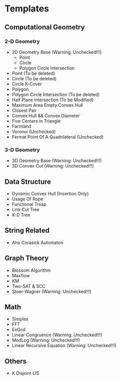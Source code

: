 Templates
=========

## Computational Geometry
### 2-D Geometry
* 2D Geometry Base (Warning: Unchecked!!!)
	* Point
	* Circle
	* Polygon Circle Intersection
* Point (To be deleted)
* Circle (To be deleted)
* Circle K-Cover
* Polygon
* Polygon Circle Intersection (To be deleted)
* Half Plane Intersection (To be Modified)
* Maximum Area Empty Convex Hull
* Closest Pair
* Convex Hull && Convex Diameter
* Five Centers in Triangle
* Farmland
* Voronoi (Unchecked)
* Fermat Point Of A Quadrilateral (Unchecked)

### 3-D Geometry
* 3D Geometry Base (Warning: Unchecked!!!)
* 3D Convex Cut (Warning: Unchecked!!!)

## Data Structure
* Dynamic Convex Hull (Insertion Only)
* Usage Of Rope
* Functional Treap
* Link Cut Tree
* K-D Tree

## String Related
* Aho Corasick Automaton

## Graph Theory
* Blossom Algorithm
* Maxflow
* KM
* Two-SAT & SCC
* Stoer-Wagner (Warning: Unchecked!!!)

## Math
* Simplex
* FFT
* ExGcd
* Linear Congruence (Warning: Unchecked!!!)
* ModLog (Warning: Unchecked!!!)
* Linear Recursive Equation (Warning: Unchecked!!!)

## Others
* K Disjoint LIS

